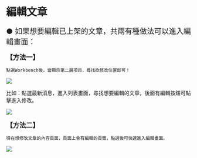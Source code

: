 # 編輯文章


<div style="font-size:20px">● 如果想要編輯已上架的文章，共兩有種做法可以進入編輯畫面：</div>

**<div style="font-size:18px">【方法一】</div>**
    
    點選Workbench後，當顯示第二層項目，尋找欲修改位置即可！

![](/_image/article/d9a3wZy.png)

比如：點選最新消息，進入列表畫面，尋找想要編輯的文章，後面有編輯按鈕可點擊進入修改。

![](/_image/article/29Mm6pF.png)


**<div style="font-size:18px">【方法二】</div>**

    待在想修改文章的內容頁面，頁面上會有編輯的頁籤，點選後可快速進入編輯畫面。

![](/_image/article/fBcDyqX.png)


